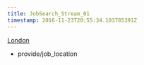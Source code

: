 ```yaml
---
title: JobSearch_Stream_01
timestamp: 2016-11-23T20:55:34.103785391Z
---
```


[London](location)
* provide/job_location

